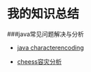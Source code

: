 # 我的知识总结
###java常见问题解决与分析
- [java characterencoding](./characterencoding.md)

- [cheess容灾分析](./cheess.md)


